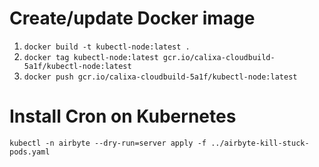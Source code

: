 Create/update Docker image
===

1. `docker build -t kubectl-node:latest .`
2. `docker tag kubectl-node:latest gcr.io/calixa-cloudbuild-5a1f/kubectl-node:latest`
3. `docker push gcr.io/calixa-cloudbuild-5a1f/kubectl-node:latest`

Install Cron on Kubernetes
===
```shell
kubectl -n airbyte --dry-run=server apply -f ../airbyte-kill-stuck-pods.yaml
```
